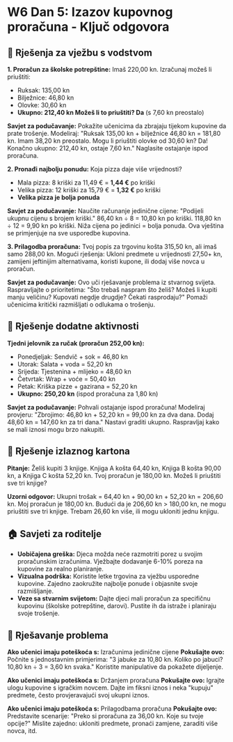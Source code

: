 # W6 Dan 5: Izazov kupovnog proračuna - Ključ odgovora

## 📝 Rješenja za vježbu s vodstvom

**1. Proračun za školske potrepštine:** Imaš 220,00 kn. Izračunaj možeš li priuštiti:
   - Ruksak: 135,00 kn
   - Bilježnice: 46,80 kn
   - Olovke: 30,60 kn
   - **Ukupno: 212,40 kn Možeš li to priuštiti? Da** (s 7,60 kn preostalo)

**Savjet za podučavanje:** Pokažite učenicima da zbrajaju tijekom kupovine da prate trošenje. Modeliraj: "Ruksak 135,00 kn + bilježnice 46,80 kn = 181,80 kn. Imam 38,20 kn preostalo. Mogu li priuštiti olovke od 30,60 kn? Da! Konačno ukupno: 212,40 kn, ostaje 7,60 kn." Naglasite ostajanje ispod proračuna.

**2. Pronađi najbolju ponudu:** Koja pizza daje više vrijednosti?
   - Mala pizza: 8 kriški za 11,49 € = **1,44 €** po kriški
   - Velika pizza: 12 kriški za 15,79 € = **1,32 €** po kriški
   - **Velika pizza je bolja ponuda**

**Savjet za podučavanje:** Naučite računanje jedinične cijene: "Podijeli ukupnu cijenu s brojem kriški." 86,40 kn ÷ 8 = 10,80 kn po kriški. 118,80 kn ÷ 12 = 9,90 kn po kriški. Niža cijena po jedinici = bolja ponuda. Ova vještina se primjenjuje na sve usporedbe kupovina.

**3. Prilagodba proračuna:** Tvoj popis za trgovinu košta 315,50 kn, ali imaš samo 288,00 kn.
   Mogući rješenja: Ukloni predmete u vrijednosti 27,50+ kn, zamijeni jeftinijim alternativama, koristi kupone, ili dodaj više novca u proračun.

**Savjet za podučavanje:** Ovo uči rješavanje problema iz stvarnog svijeta. Raspravljajte o prioritetima: "Što trebaš naspram što želiš? Možeš li kupiti manju veličinu? Kupovati negdje drugdje? Čekati rasprodaju?" Pomaži učenicima kritički razmišljati o odlukama o trošenju.

## 🚀 Rješenje dodatne aktivnosti

**Tjedni jelovnik za ručak (proračun 252,00 kn):**
- Ponedjeljak: Sendvič + sok = 46,80 kn
- Utorak: Salata + voda = 52,20 kn  
- Srijeda: Tjestenina + mlijeko = 48,60 kn
- Četvrtak: Wrap + voće = 50,40 kn
- Petak: Kriška pizze + gazirana = 52,20 kn
- **Ukupno: 250,20 kn** (ispod proračuna za 1,80 kn)

**Savjet za podučavanje:** Pohvali ostajanje ispod proračuna! Modeliraj provjeru: "Zbrojimo: 46,80 kn + 52,20 kn = 99,00 kn za dva dana. Dodaj 48,60 kn = 147,60 kn za tri dana." Nastavi graditi ukupno. Raspravljaj kako se mali iznosi mogu brzo nakupiti.

## 🎯 Rješenje izlaznog kartona

**Pitanje:** Želiš kupiti 3 knjige. Knjiga A košta 64,40 kn, Knjiga B košta 90,00 kn, a Knjiga C košta 52,20 kn. Tvoj proračun je 180,00 kn. Možeš li priuštiti sve tri knjige?

**Uzorni odgovor:** Ukupni trošak = 64,40 kn + 90,00 kn + 52,20 kn = 206,60 kn. Moj proračun je 180,00 kn. Budući da je 206,60 kn > 180,00 kn, ne mogu priuštiti sve tri knjige. Trebam 26,60 kn više, ili mogu ukloniti jednu knjigu.

## 🏠 Savjeti za roditelje

- **Uobičajena greška:** Djeca možda neće razmotriti porez u svojim proračunskim izračunima. Vježbajte dodavanje 6-10% poreza na kupovine za realno planiranje.
- **Vizualna podrška:** Koristite letke trgovina za vježbu usporedne kupovine. Zajedno zaokružite najbolje ponude i objasnite svoje razmišljanje.
- **Veze sa stvarnim svijetom:** Dajte djeci mali proračun za specifičnu kupovinu (školske potrepštine, darovi). Pustite ih da istraže i planiraju svoje trošenje.

## 🔧 Rješavanje problema

**Ako učenici imaju poteškoća s:** Izračunima jedinične cijene
**Pokušajte ovo:** Počnite s jednostavnim primjerima: "3 jabuke za 10,80 kn. Koliko po jabuci? 10,80 kn ÷ 3 = 3,60 kn svaka." Koristite manipulative da pokažete dijeljenje.

**Ako učenici imaju poteškoća s:** Držanjem proračuna
**Pokušajte ovo:** Igrajte ulogu kupovine s igračkim novcem. Dajte im fiksni iznos i neka "kupuju" predmete, često provjeravajući svoj ukupni iznos.

**Ako učenici imaju poteškoća s:** Prilagodbama proračuna
**Pokušajte ovo:** Predstavite scenarije: "Preko si proračuna za 36,00 kn. Koje su tvoje opcije?" Mislite zajedno: ukloniti predmete, pronaći zamjene, zaraditi više novca, itd.